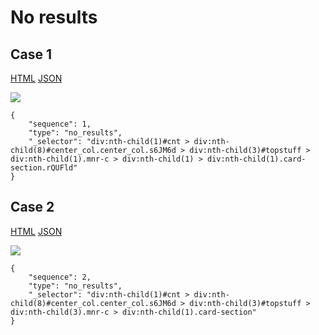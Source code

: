 # No results

## **Case 1**

[HTML](https://ascentkorea-docs.github.io/mobile/features/no\_results/sample.html) [JSON](https://ascentkorea-docs.github.io/mobile/features/no\_results/sample.json)

![](https://lh3.googleusercontent.com/WSPjMJe4wtI3bphXBNmYSm8chU4p4\_BmoCS8HBy\_dH-siuhIPhdWbMThArECNZJpYbJ-MbnlNq1g4PwHK-gIlGSCCmPBiuY0xe1ya2ek05BgJEnv7T2eKWhmmM\_pDd\_WZtFYoqk)

```
{
    "sequence": 1,
    "type": "no_results",
    "_selector": "div:nth-child(1)#cnt > div:nth-child(8)#center_col.center_col.s6JM6d > div:nth-child(3)#topstuff > div:nth-child(1).mnr-c > div:nth-child(1) > div:nth-child(1).card-section.rQUFld"
}
```

## **Case 2**

[HTML](https://ascentkorea-docs.github.io/mobile/features/no\_results/sample2.html) [JSON](https://ascentkorea-docs.github.io/mobile/features/no\_results/sample2.json)

![](https://lh4.googleusercontent.com/r9EqZOYOQ5YnmCkUPl4j5Qq0H3atQfSO8uc-YziVJIA8RWjE8v-ajzc\_VrwjSGlN5v2TCTFSRpu2pHOZFRALV2rLYjShDVWOCF6E5UUgmQc0ils0EjmZt38F\_e15Hf3E0IFS3ac)

```
{
    "sequence": 2,
    "type": "no_results",
    "_selector": "div:nth-child(1)#cnt > div:nth-child(8)#center_col.center_col.s6JM6d > div:nth-child(3)#topstuff > div:nth-child(3).mnr-c > div:nth-child(1).card-section"
}
```
